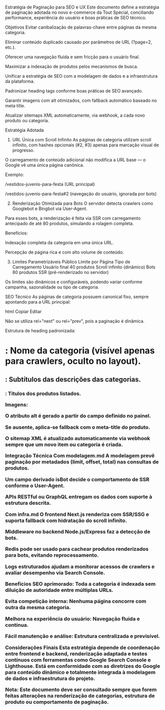 Estratégia de Paginação para SEO e UX
Este documento define a estratégia de paginação adotada no novo e-commerce da Tout Spécial, conciliando performance, experiência do usuário e boas práticas de SEO técnico.

Objetivos
Evitar canibalização de palavras-chave entre páginas da mesma categoria.

Eliminar conteúdo duplicado causado por parâmetros de URL (?page=2, etc.).

Oferecer uma navegação fluida e sem fricção para o usuário final.

Maximizar a indexação de produtos pelos mecanismos de busca.

Unificar a estratégia de SEO com a modelagem de dados e a infraestrutura da plataforma.

Padronizar heading tags conforme boas práticas de SEO avançado.

Garantir imagens com alt otimizados, com fallback automático baseado no meta title.

Atualizar sitemaps XML automaticamente, via webhook, a cada novo produto ou categoria.

Estratégia Adotada
1. URL Única com Scroll Infinito
As páginas de categoria utilizam scroll infinito, com hashes opcionais (#2, #3) apenas para marcação visual de progresso.

O carregamento de conteúdo adicional não modifica a URL base — o Google vê uma única página canônica.

Exemplo:

/vestidos-juvenis-para-festa (URL principal)

/vestidos-juvenis-para-festa#2 (navegação do usuário, ignorada por bots)

2. Renderização Otimizada para Bots
O servidor detecta crawlers como Googlebot e Bingbot via User-Agent.

Para esses bots, a renderização é feita via SSR com carregamento antecipado de até 80 produtos, simulando a rolagem completa.

Benefícios:

Indexação completa da categoria em uma única URL.

Percepção de página rica e com alto volume de conteúdo.

3. Limites Parametrizáveis
Público	Limite por Página	Tipo de Carregamento
Usuário final	40 produtos	Scroll infinito (dinâmico)
Bots	80 produtos	SSR (pré-renderizado no servidor)

Os limites são dinâmicos e configuráveis, podendo variar conforme campanha, sazonalidade ou tipo de categoria.

SEO Técnico
As páginas de categoria possuem canonical fixo, sempre apontando para a URL principal:

html
Copiar
Editar
<link rel="canonical" href="https://www.toutspecial.com.br/vestidos-juvenis-para-festa" />
Não se utiliza rel="next" ou rel="prev", pois a paginação é dinâmica.

Estrutura de heading padronizada:

<h1>: Nome da categoria (visível apenas para crawlers, oculto no layout).

<h2>: Subtítulos das descrições das categorias.

<h3>: Títulos dos produtos listados.

Imagens:

O atributo alt é gerado a partir do campo definido no painel.

Se ausente, aplica-se fallback com o meta-title do produto.

O sitemap XML é atualizado automaticamente via webhook sempre que um novo item ou categoria é criada.

Integração Técnica
Com modelagem.md
A modelagem prevê paginação por metadados (limit, offset, total) nas consultas de produtos.

Um campo derivado isBot decide o comportamento de SSR conforme o User-Agent.

APIs RESTful ou GraphQL entregam os dados com suporte à estrutura descrita.

Com infra.md
O frontend Next.js renderiza com SSR/SSG e suporta fallback com hidratação do scroll infinito.

Middleware no backend Node.js/Express faz a detecção de bots.

Redis pode ser usado para cachear produtos renderizados para bots, evitando reprocessamento.

Logs estruturados ajudam a monitorar acessos de crawlers e avaliar desempenho via Search Console.

Benefícios
SEO aprimorado: Toda a categoria é indexada sem diluição de autoridade entre múltiplas URLs.

Evita competição interna: Nenhuma página concorre com outra da mesma categoria.

Melhora na experiência do usuário: Navegação fluida e contínua.

Fácil manutenção e análise: Estrutura centralizada e previsível.

Considerações Finais
Esta estratégia depende de coordenação entre frontend e backend, renderização adaptada e testes contínuos com ferramentas como Google Search Console e Lighthouse. Está em conformidade com as diretrizes do Google para conteúdo dinâmico e totalmente integrada à modelagem de dados e infraestrutura do projeto.

Nota: Este documento deve ser consultado sempre que forem feitas alterações na renderização de categorias, estrutura de produto ou comportamento de paginação.

